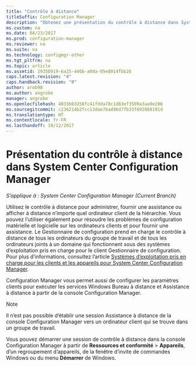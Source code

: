 ```yaml
---
title: "Contrôle à distance"
titleSuffix: Configuration Manager
description: "Obtenez une présentation du contrôle à distance dans System Center Configuration Manager."
ms.custom: na
ms.date: 04/23/2017
ms.prod: configuration-manager
ms.reviewer: na
ms.suite: na
ms.technology: configmgr-other
ms.tgt_pltfrm: na
ms.topic: article
ms.assetid: 29350919-6a25-446b-a0da-05e8914fbb26
caps.latest.revision: "4"
caps.handback.revision: "0"
author: arob98
ms.author: angrobe
manager: angrobe
ms.openlocfilehash: 4033b03358fc41fdda78c1d83ef3509a3aa9e206
ms.sourcegitcommit: c236214b2fcc13dae7bad96d7fb33f692868191d
ms.translationtype: HT
ms.contentlocale: fr-FR
ms.lasthandoff: 10/12/2017
---
```

# <a name="introduction-to-remote-control-in-system-center-configuration-manager"></a>Présentation du contrôle à distance dans System Center Configuration Manager

*S’applique à : System Center Configuration Manager (Current Branch)*

Utilisez le contrôle à distance pour administrer, fournir une assistance ou afficher à distance n’importe quel ordinateur client de la hiérarchie. Vous pouvez l’utiliser également pour résoudre les problèmes de configuration matérielle et logicielle sur les ordinateurs clients et pour fournir une assistance. Le Gestionnaire de configuration prend en charge le contrôle à distance de tous les ordinateurs du groupe de travail et de tous les ordinateurs joints à un domaine qui fonctionnent sous des systèmes d’exploitation pris en charge pour le client Gestionnaire de configuration. Pour plus d’informations, consultez l’article [Systèmes d’exploitation pris en charge pour les clients et les appareils pour System Center Configuration Manager](../../../../core/plan-design/configs/supported-operating-systems-for-clients-and-devices.md).

Configuration Manager vous permet aussi de configurer les paramètres clients pour exécuter les services Windows Bureau à distance et Assistance à distance à partir de la console Configuration Manager.  

> [!NOTE]  
>  Il n’est pas possible d’établir une session Assistance à distance de la console Configuration Manager vers un ordinateur client qui se trouve dans un groupe de travail. 

 Vous pouvez démarrer une session de contrôle à distance dans la console Configuration Manager à partir de **Ressources et conformité** > **Appareils**, d’un regroupement d’appareils, de la fenêtre d’invite de commandes Windows ou du menu **Démarrer** de Windows.  
